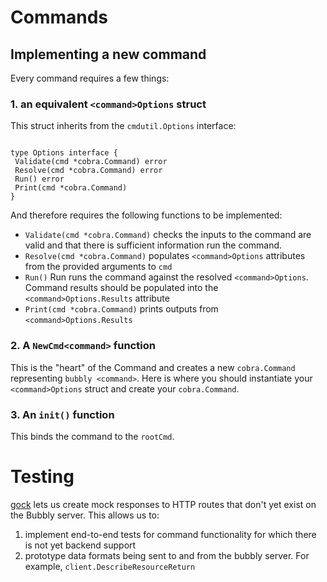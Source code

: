 # Commands

## Implementing a new command

Every command requires a few things:

### 1. an equivalent `<command>Options` struct

This struct inherits from the `cmdutil.Options` interface:

```golang

type Options interface {
 Validate(cmd *cobra.Command) error
 Resolve(cmd *cobra.Command) error
 Run() error
 Print(cmd *cobra.Command)
}

```

And therefore requires the following functions to be implemented:

- `Validate(cmd *cobra.Command)` checks the inputs to the command are valid and that there is sufficient information run the command.
- `Resolve(cmd *cobra.Command)` populates `<command>Options` attributes from the provided arguments to `cmd`
- `Run()` Run runs the command against the resolved `<command>Options`. Command results should be populated into the `<command>Options.Results` attribute
- `Print(cmd *cobra.Command)` prints outputs from `<command>Options.Results`

### 2. A `NewCmd<command>` function

This is the "heart" of the Command and creates a new `cobra.Command` representing `bubbly <command>`. Here is where you should instantiate your `<command>Options` struct and create your `cobra.Command`.

### 3.  An `init()` function

This binds the command to the `rootCmd`.

# Testing

[gock](https://github.com/h2non/gock) lets us create mock responses to HTTP routes that don't yet exist on the Bubbly server. This allows us to:

1. implement end-to-end tests for command functionality for which there is not yet backend support
2. prototype data formats being sent to and from the bubbly server. For example, `client.DescribeResourceReturn`
